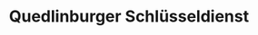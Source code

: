---
title: "Quedlinburger Schlüsseldienst"
url: /quedlinburg/quedlinburger-schluesseldienst/
shop: Schlüsseldienst
---